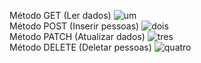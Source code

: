 Método GET (Ler dados)
![um](https://github.com/juliArodrigues4/API-Mongo-Node/assets/134558867/59e563a6-a557-4524-95e0-f41f4f1126f9)
<br>
Método POST (Inserir pessoas)
![dois](https://github.com/juliArodrigues4/API-Mongo-Node/assets/134558867/b111b83b-4d52-4bec-9d1c-ad51e8e8c442)
<br>
Método PATCH (Atualizar dados)
![tres](https://github.com/juliArodrigues4/API-Mongo-Node/assets/134558867/3cce2bb1-4035-424b-a467-ceb79454f5ab)
<br>
Método DELETE (Deletar pessoas)
![quatro](https://github.com/juliArodrigues4/API-Mongo-Node/assets/134558867/4eb07d54-bf2e-49c9-9344-e24d4270ae0a)
